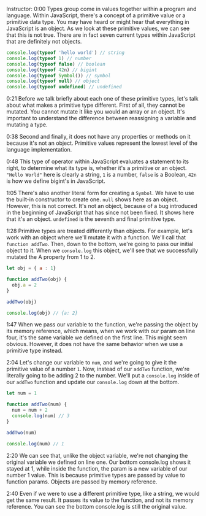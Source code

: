 Instructor: 0:00 Types group come in values together within a program and language. Within JavaScript, there's a concept of a primitive value or a primitive data type. You may have heard or might hear that everything in JavaScript is an object. As we look at these primitive values, we can see that this is not true. There are in fact seven current types within JavaScript that are definitely not objects.

```js
console.log(typeof 'hello world') // string
console.log(typeof 1) // number
console.log(typeof false) // boolean
console.log(typeof 42n) // bigint
console.log(typeof Symbol()) // symbol
console.log(typeof null) // object
console.log(typeof undefined) // undefined
```

0:21 Before we talk briefly about each one of these primitive types, let's talk about what makes a primitive type different. First of all, they cannot be mutated. You cannot mutate it like you would an array or an object. It's important to understand the difference between reassigning a variable and mutating a type.

0:38 Second and finally, it does not have any properties or methods on it because it's not an object. Primitive values represent the lowest level of the language implementation.

0:48 This type of operator within JavaScript evaluates a statement to its right, to determine what its type is, whether it's a primitive or an object. `"Hello World"` here is clearly a string, `1` is a number, `false` is a Boolean, `42n` is how we define bigint's in JavaScript.

1:05 There's also another literal form for creating a `Symbol`. We have to use the built-in constructor to create one. `null` shows here as an object. However, this is not correct. It's not an object, because of a bug introduced in the beginning of JavaScript that has since not been fixed. It shows here that it's an object. `undefined` is the seventh and final primitive type.

1:28 Primitive types are treated differently than objects. For example, let's work with an object where we'll mutate it with a function. We'll call that `function addTwo`. Then, down to the bottom, we're going to pass our initial object to it. When we `console.log` this object, we'll see that we successfully mutated the A property from 1 to 2.

```js
let obj = { a : 1}

function addTwo(obj) {
  obj.a = 2
}

addTwo(obj)

console.log(obj) // {a: 2}
```

1:47 When we pass our variable to the function, we're passing the object by its memory reference, which means, when we work with our param on line four, it's the same variable we defined on the first line. This might seem obvious. However, it does not have the same behavior when we use a primitive type instead.

2:04 Let's change our variable to `num`, and we're going to give it the primitive value of a number `1`. Now, instead of our `addTwo` function, we're literally going to be adding 2 to the number. We'll put a `console.log` inside of our `addTwo` function and update our `console.log` down at the bottom.

```js
let num = 1

function addTwo(num) {
  num = num + 2
  console.log(num) // 3
}

addTwo(num)

console.log(num) // 1
```

2:20 We can see that, unlike the object variable, we're not changing the original variable we defined on line one. Our bottom console.log shows it stayed at 1, while inside the function, the param is a new variable of our number 1 value. This is because primitive types are passed by value to function params. Objects are passed by memory reference.

2:40 Even if we were to use a different primitive type, like a string, we would get the same result. It passes its value to the function, and not its memory reference. You can see the bottom console.log is still the original value.